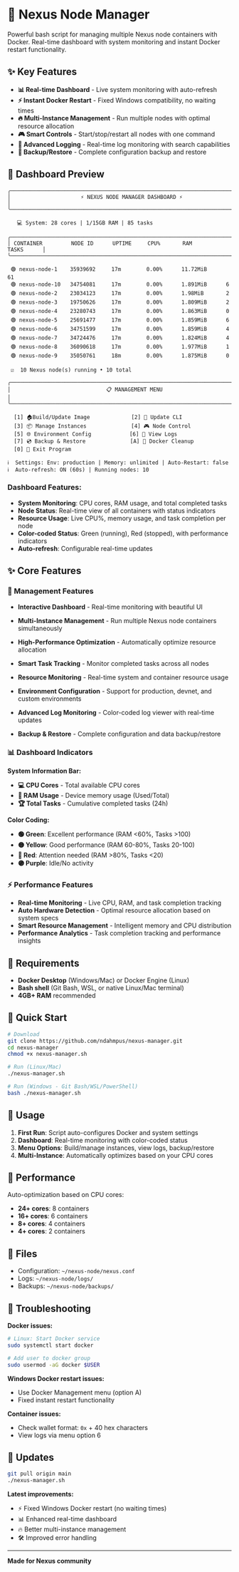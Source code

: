 # 🚀 Nexus Node Manager

Powerful bash script for managing multiple Nexus node containers with Docker. Real-time dashboard with system monitoring and instant Docker restart functionality.

## ✨ Key Features

- **📊 Real-time Dashboard** - Live system monitoring with auto-refresh
- **⚡ Instant Docker Restart** - Fixed Windows compatibility, no waiting times
- **🔥 Multi-Instance Management** - Run multiple nodes with optimal resource allocation
- **🎮 Smart Controls** - Start/stop/restart all nodes with one command
- **📜 Advanced Logging** - Real-time log monitoring with search capabilities
- **💾 Backup/Restore** - Complete configuration backup and restore

## 📸 Dashboard Preview

```
╭─────────────────────────────────────────────────────────────────────────────╮
│                      ⚡ NEXUS NODE MANAGER DASHBOARD ⚡                     │
╰─────────────────────────────────────────────────────────────────────────────╯

   💻 System: 28 cores | 1/15GB RAM | 85 tasks

╭─────────────────────────────────────────────────────────────────────────────╮
│ CONTAINER         NODE ID      UPTIME     CPU%       RAM         TASKS      │
╰─────────────────────────────────────────────────────────────────────────────╯

 🟢 nexus-node-1    35939692     17m        0.00%      11.72MiB      61         
 🟢 nexus-node-10   34754081     17m        0.00%      1.891MiB      6          
 🟢 nexus-node-2    23034123     17m        0.00%      1.98MiB       2          
 🟢 nexus-node-3    19750626     17m        0.00%      1.809MiB      2          
 🟢 nexus-node-4    23280743     17m        0.00%      1.863MiB      0          
 🟢 nexus-node-5    25691477     17m        0.00%      1.859MiB      6          
 🟢 nexus-node-6    34751599     17m        0.00%      1.859MiB      4          
 🟢 nexus-node-7    34724476     17m        0.00%      1.824MiB      4          
 🟢 nexus-node-8    36090618     17m        0.00%      1.977MiB      1          
 🟢 nexus-node-9    35050761     18m        0.00%      1.875MiB      0          

 ☑️  10 Nexus node(s) running • 10 total

╭─────────────────────────────────────────────────────────────────────────────╮
│                              📋 MANAGEMENT MENU                             │
╰─────────────────────────────────────────────────────────────────────────────╯

  [1] 🏠️Build/Update Image             [2] 🔄 Update CLI
  [3] 📦 Manage Instances              [4] 🎮 Node Control
  [5] 🌐 Environment Config            [6] 📜 View Logs
  [7] 💿 Backup & Restore              [A] 🧹 Docker Cleanup
  [0] 🚪 Exit Program

ℹ️  Settings: Env: production | Memory: unlimited | Auto-Restart: false
ℹ️  Auto-refresh: ON (60s) | Running nodes: 10
```

### Dashboard Features:
- **System Monitoring**: CPU cores, RAM usage, and total completed tasks
- **Node Status**: Real-time view of all containers with status indicators
- **Resource Usage**: Live CPU%, memory usage, and task completion per node
- **Color-coded Status**: Green (running), Red (stopped), with performance indicators
- **Auto-refresh**: Configurable real-time updates

## ✨ Core Features

### 🎯 Management Features
- **Interactive Dashboard** - Real-time monitoring with beautiful UI
- **Multi-Instance Management** - Run multiple Nexus node containers simultaneously
- **High-Performance Optimization** - Automatically optimize resource allocation
- **Smart Task Tracking** - Monitor completed tasks across all nodes
- **Resource Monitoring** - Real-time system and container resource usage

- **Environment Configuration** - Support for production, devnet, and custom environments
- **Advanced Log Monitoring** - Color-coded log viewer with real-time updates
- **Backup & Restore** - Complete configuration and data backup/restore

### 📊 Dashboard Indicators

**System Information Bar:**
- **💻 CPU Cores** - Total available CPU cores
- **💾 RAM Usage** - Device memory usage (Used/Total)
- **🏆 Total Tasks** - Cumulative completed tasks (24h)

**Color Coding:**
- **🟢 Green**: Excellent performance (RAM <60%, Tasks >100)
- **🟡 Yellow**: Good performance (RAM 60-80%, Tasks 20-100)
- **🔴 Red**: Attention needed (RAM >80%, Tasks <20)
- **🟣 Purple**: Idle/No activity

### ⚡ Performance Features
- **Real-time Monitoring** - Live CPU, RAM, and task completion tracking
- **Auto Hardware Detection** - Optimal resource allocation based on system specs
- **Smart Resource Management** - Intelligent memory and CPU distribution
- **Performance Analytics** - Task completion tracking and performance insights

## 📍 Requirements

- **Docker Desktop** (Windows/Mac) or Docker Engine (Linux)
- **Bash shell** (Git Bash, WSL, or native Linux/Mac terminal)
- **4GB+ RAM** recommended

## 🚀 Quick Start

```bash
# Download
git clone https://github.com/ndahmpus/nexus-manager.git
cd nexus-manager
chmod +x nexus-manager.sh

# Run (Linux/Mac)
./nexus-manager.sh

# Run (Windows - Git Bash/WSL/PowerShell)
bash ./nexus-manager.sh
```

## 🔄 Usage

1. **First Run**: Script auto-configures Docker and system settings
2. **Dashboard**: Real-time monitoring with color-coded status
3. **Menu Options**: Build/manage instances, view logs, backup/restore
4. **Multi-Instance**: Automatically optimizes based on your CPU cores

## 🏁 Performance

Auto-optimization based on CPU cores:
- **24+ cores**: 8 containers 
- **16+ cores**: 6 containers
- **8+ cores**: 4 containers
- **4+ cores**: 2 containers

## 📁 Files

- Configuration: `~/nexus-node/nexus.conf`
- Logs: `~/nexus-node/logs/`
- Backups: `~/nexus-node/backups/`

## 🔧 Troubleshooting

**Docker issues:**
```bash
# Linux: Start Docker service
sudo systemctl start docker

# Add user to docker group
sudo usermod -aG docker $USER
```

**Windows Docker restart issues:** 
- Use Docker Management menu (option A)
- Fixed instant restart functionality

**Container issues:**
- Check wallet format: `0x` + 40 hex characters
- View logs via menu option 6

## 🔄 Updates

```bash
git pull origin main
./nexus-manager.sh
```

**Latest improvements:**
- ⚡ Fixed Windows Docker restart (no waiting times)
- 📊 Enhanced real-time dashboard
- 🔥 Better multi-instance management
- 🛠️ Improved error handling

---
**Made for Nexus community**
